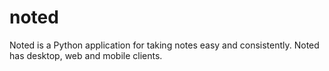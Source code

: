 noted
=====

Noted is a Python application for taking notes easy and consistently. Noted has desktop, web and mobile clients.
